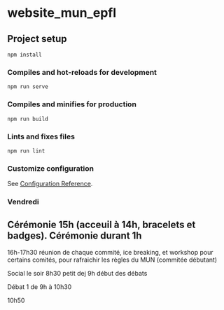 # website_mun_epfl

## Project setup
```
npm install
```

### Compiles and hot-reloads for development
```
npm run serve
```

### Compiles and minifies for production
```
npm run build
```

### Lints and fixes files
```
npm run lint
```

### Customize configuration
See [Configuration Reference](https://cli.vuejs.org/config/).


### Vendredi

## Cérémonie 15h (acceuil à 14h, bracelets et badges). Cérémonie durant 1h
16h-17h30 réunion de chaque commité, ice breaking, et workshop pour certains comités, pour rafraichir les règles du MUN (commitée débutant)

Social le soir
8h30 petit dej
9h début des débats

Débat 1 de 9h à 10h30

10h50 



## 